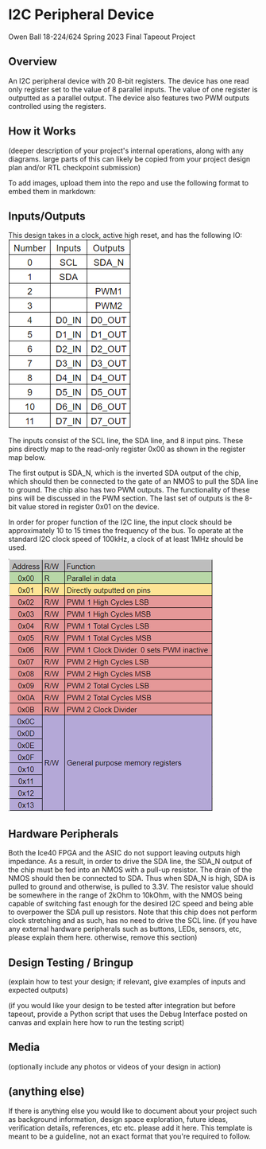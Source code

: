 # I2C Peripheral Device

Owen Ball
18-224/624 Spring 2023 Final Tapeout Project

## Overview

An I2C peripheral device with 20 8-bit registers. The device has one read only register
set to the value of 8 parallel inputs. The value of one register is outputted as a
parallel output. The device also features two PWM outputs controlled using the registers.

## How it Works

(deeper description of your project's internal operations, along with any diagrams. large parts of this can likely be copied from your project design plan and/or RTL checkpoint submission)

To add images, upload them into the repo and use the following format to embed them in markdown:


## Inputs/Outputs

This design takes in a clock, active high reset, and has the following IO:
![](media/IO.png)

The inputs consist of the SCL line, the SDA line, and 8 input pins. These pins
directly map to the read-only register 0x00 as shown in the register map below.

The first output is SDA_N, which is the inverted SDA output of the chip, which
should then be connected to the gate of an NMOS to pull the SDA line to ground.
The chip also has two PWM outputs. The functionality of these pins will be discussed in
the PWM section. The last set of outputs is the 8-bit value stored in register 0x01 on the device.

In order for proper function of the I2C line, the input clock should be approximately 10 to 15 times
the frequency of the bus. To operate at the standard I2C clock speed of 100kHz, a clock of at least
1MHz should be used.

![](media/registers.png)

## Hardware Peripherals

Both the Ice40 FPGA and the ASIC do not support leaving outputs high impedance. As a result, 
in order to drive the SDA line, the SDA_N output of the chip must be fed into an NMOS with a pull-up resistor. The drain of the NMOS 
should then be connected to SDA. Thus when SDA_N is high, SDA is pulled to ground and otherwise, is pulled to 3.3V. The resistor value should be
somewhere in the range of 2kOhm to 10kOhm, with the NMOS being capable of switching fast enough for the desired I2C speed
and being able to overpower the SDA pull up resistors. Note that this chip does not perform clock stretching and as such, has
no need to drive the SCL line.
(if you have any external hardware peripherals such as buttons, LEDs, sensors, etc, please explain them here. otherwise, remove this section)

## Design Testing / Bringup

(explain how to test your design; if relevant, give examples of inputs and expected outputs)

(if you would like your design to be tested after integration but before tapeout, provide a Python script that uses the Debug Interface posted on canvas and explain here how to run the testing script)

## Media

(optionally include any photos or videos of your design in action)

## (anything else)

If there is anything else you would like to document about your project such as background information, design space exploration, future ideas, verification details, references, etc etc. please add it here. This template is meant to be a guideline, not an exact format that you're required to follow.
